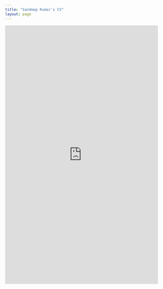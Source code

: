 ```yaml
---
title: "Sandeep Kumar's CV"
layout: page
---
```


<embed src="https://github.com/sandeep-kumaar/sandeep_kumar.github.io/blob/master/sandeep_cv.pdf" width="100%" height="850px"/>
